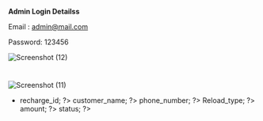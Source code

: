 
**Admin Login Detailss**

Email	: admin@mail.com

Password: 123456

![Screenshot (12)](https://user-images.githubusercontent.com/36708000/190139937-c5350678-ccd1-402b-a0d0-e96d9a8f612d.png)

#

![Screenshot (11)](https://user-images.githubusercontent.com/36708000/190139950-7883728d-0c8d-4253-829b-46fd1070fcd7.png)

- <?php echo date('Y'); ?> 


  <td><?php echo $staff->recharge_id; ?></td>
                      <td><?php echo $staff->customer_name; ?></td>
                      <td><?php echo $staff->phone_number; ?></td>
                      <td><?php echo $staff->Reload_type; ?></td>
                      <td><?php echo $staff->amount; ?></td>
                      <td><?php echo $staff->status; ?></td>